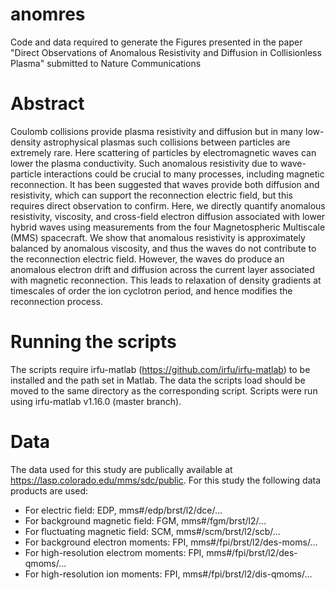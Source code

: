 # anomres
Code and data required to generate the Figures presented in the paper "Direct Observations of Anomalous Resistivity and Diffusion in Collisionless Plasma" submitted to Nature Communications

# Abstract
Coulomb collisions provide plasma resistivity and diffusion but in many low-density astrophysical plasmas such collisions between particles are extremely rare. Here scattering of particles by electromagnetic waves can lower the plasma conductivity. Such anomalous resistivity due to wave-particle interactions could be crucial to many processes, including magnetic reconnection. It has been suggested that waves provide both diffusion and resistivity, which can support the reconnection electric field, but this requires direct observation to confirm. Here, we directly quantify anomalous resistivity, viscosity, and cross-field electron diffusion associated with lower hybrid waves using measurements from the four Magnetospheric Multiscale (MMS) spacecraft. We show that anomalous resistivity is approximately balanced by anomalous viscosity, and thus the waves do not contribute to the reconnection electric field. However, the waves do produce an anomalous electron drift and diffusion across the current layer associated with magnetic reconnection. This leads to relaxation of density gradients at timescales of order the ion cyclotron period, and hence modifies the reconnection process. 

# Running the scripts
The scripts require irfu-matlab (https://github.com/irfu/irfu-matlab) to be installed and the path set in Matlab. The data the scripts load should be moved to the same directory as the corresponding script. Scripts were run using irfu-matlab v1.16.0 (master branch). 

# Data
The data used for this study are publically available at https://lasp.colorado.edu/mms/sdc/public. 
For this study the following data products are used: 
- For electric field: EDP, mms\#/edp/brst/l2/dce/...
- For background magnetic field: FGM, mms\#/fgm/brst/l2/... 
- For fluctuating magnetic field: SCM, mms\#/scm/brst/l2/scb/... 
- For background electron moments: FPI, mms\#/fpi/brst/l2/des-moms/... 
- For high-resolution electrom moments: FPI, mms\#/fpi/brst/l2/des-qmoms/... 
- For high-resolution ion moments: FPI, mms\#/fpi/brst/l2/dis-qmoms/... 


